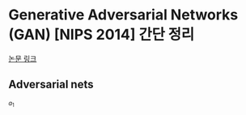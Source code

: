 # Generative Adversarial Networks (GAN) [NIPS 2014] 간단 정리

[논문 링크](https://arxiv.org/abs/1406.2661)

## Adversarial nets

$^{a_{1}}$

